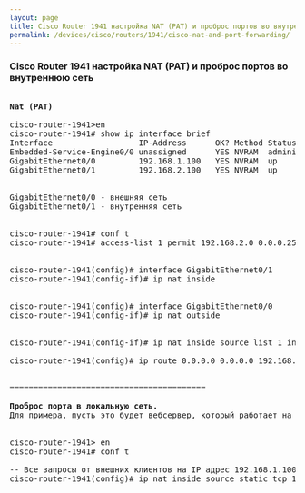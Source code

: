 ```yaml
---
layout: page
title: Cisco Router 1941 настройка NAT (PAT) и проброс портов во внутреннюю сеть
permalink: /devices/cisco/routers/1941/cisco-nat-and-port-forwarding/
---
```


### Cisco Router 1941 настройка NAT (PAT) и проброс портов во внутреннюю сеть

<pre>

<strong>Nat (PAT)</strong>

cisco-router-1941>en
cisco-router-1941# show ip interface brief
Interface                  IP-Address      OK? Method Status                Protocol
Embedded-Service-Engine0/0 unassigned      YES NVRAM  administratively down down
GigabitEthernet0/0         192.168.1.100   YES NVRAM  up                    up
GigabitEthernet0/1         192.168.2.100   YES NVRAM  up                    up


GigabitEthernet0/0 - внешняя сеть
GigabitEthernet0/1 - внутренняя сеть


cisco-router-1941# conf t
cisco-router-1941# access-list 1 permit 192.168.2.0 0.0.0.255


cisco-router-1941(config)# interface GigabitEthernet0/1
cisco-router-1941(config-if)# ip nat inside


cisco-router-1941(config)# interface GigabitEthernet0/0
cisco-router-1941(config-if)# ip nat outside


cisco-router-1941(config-if)# ip nat inside source list 1 interface GigabitEthernet0/0 overload

cisco-router-1941(config)# ip route 0.0.0.0 0.0.0.0 192.168.1.1


=========================================

<strong>Проброс порта в локальную сеть.</strong>
Для примера, пусть это будет вебсервер, который работает на хосте 192.168.2.20 и слушает порт 80.


cisco-router-1941> en
cisco-router-1941# conf t

-- Все запросы от внешних клиентов на IP адрес 192.168.1.100 с портом 80 должны перенаправляться на IP адрес 192.168.2.20 с портом 80
cisco-router-1941(config)# ip nat inside source static tcp 192.168.2.20 80 192.168.1.100 80 extendable


</pre>

